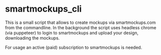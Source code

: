# smartmockups_cli

This is a small script that allows to create mockups via smartmockups.com from the commandline.
In the background the script uses headless chrome (via puppeteer) to login to smartmockups and upload
your design, downloading the mockups.

For usage an active (paid) subscription to smartmockups is needed.



